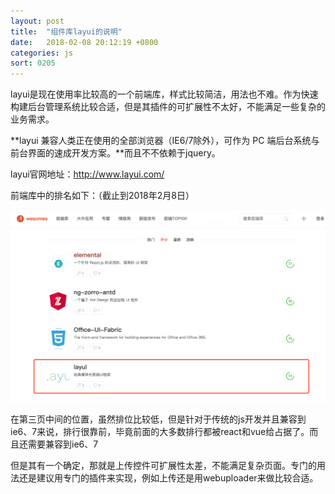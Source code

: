 ```yaml
---
layout: post
title:  "组件库layui的说明"
date:   2018-02-08 20:12:19 +0800
categories: js
sort: 0205
---
```


layui是现在使用率比较高的一个前端库，样式比较简洁，用法也不难。作为快速构建后台管理系统比较合适，但是其插件的可扩展性不太好，不能满足一些复杂的业务需求。

**layui 兼容人类正在使用的全部浏览器（IE6/7除外），可作为 PC 端后台系统与前台界面的速成开发方案。**而且不不依赖于jquery。



layui官网地址：http://www.layui.com/

前端库中的排名如下：（截止到2018年2月8日）

![效果图](/assets/js/0501.png)

在第三页中间的位置，虽然排位比较低，但是针对于传统的js开发并且兼容到ie6、7来说，排行很靠前，毕竟前面的大多数排行都被react和vue给占据了。而且还需要兼容到ie6、7

但是其有一个确定，那就是上传控件可扩展性太差，不能满足复杂页面。专门的用法还是建议用专门的插件来实现，例如上传还是用webuploader来做比较合适。